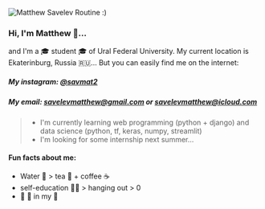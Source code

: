 ![Matthew Savelev Routine :)](https://i.ibb.co/dWytLHv/github.jpg)

### Hi, I'm Matthew 👋...
and I'm a 🎓 student 🎓 of Ural Federal University. My current location is Ekaterinburg, Russia 🇷🇺...
But you can easily find me on the internet:
##### My instagram: [@savmat2](https://www.instagram.com/savmat2/)
##### My email: savelevmatthew@gmail.com or savelevmatthew@icloud.com

> - I'm currently learning web programming (python + django) and data science (python, tf, keras, numpy, streamlit)
> - I'm looking for some internship next summer...
#### Fun facts about me:
- Water 🌊 > tea 🍵 + coffee ☕
- self-education 🧑‍🎓 > hanging out > 0
- 🎹 🎸 in my 💖
